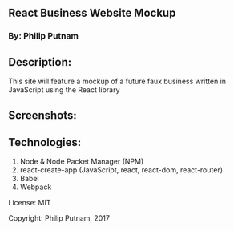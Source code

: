 ## React Business Website Mockup

### By: Philip Putnam

## Description:

<p>This site will feature a mockup of a future faux business written in JavaScript using the React library</p>

## Screenshots:


## Technologies:

1. Node & Node Packet Manager (NPM)
2. react-create-app (JavaScript, react, react-dom, react-router)
3. Babel
4. Webpack

<p>License: MIT</p>

Copyright: Philip Putnam, 2017
